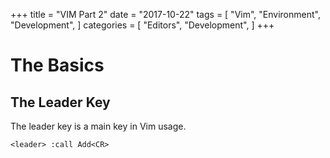 +++
title = "VIM Part 2"
date = "2017-10-22"
tags = [
  "Vim",
  "Environment",
  "Development",
]
categories = [
  "Editors",
  "Development",
]
+++

# The Basics #

## The Leader Key ##

The leader key is a main key in Vim usage. 
```vim
<leader> :call Add<CR>
```

